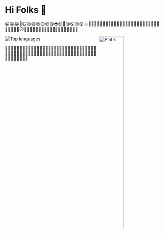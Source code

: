 # Hi Folks 👋
😀😁😂🤣😃😄😅😆😉😊😋😎😍🥰😘😗😙😚☺️🙂🤗🤩🤔🤨😐😑😶🙄😏😣😥😮🤐😯😪😫😴😌😛😜😝🤤😒😓😔😕🙃🤑😲☹️🙁😖🥵😞😟🥶🥴😤😢😭😦😧🥳😨😩🤯😬😰😱


<img src="https://github-readme-stats.vercel.app/api?username=pratikmmohite&count_private=true&show_icons=true&theme=dark&title_color=09e65a&line_height=16&include_all_commits=true" align="right" width="40%"
     alt="Pratik">

<img src="https://github-readme-stats.vercel.app/api/top-langs/?username=pratikmmohite&layout=compact&theme=dark&title_color=09e65a&count_private=true" align="center"
     alt="Top languages">


🍕🍔🍟🌭🍿🧂🥓🥚🥯🥨🥐🍞🧈🥞🧇🍳🥖🧀🥗🥙🥪🌮🌯🥫🍖🍗🥩🍠🥠🥟🍕🍔🍟🌭🍿🧂🥓🥚🥯🥨🥐🍞🧈🥞🧇🍳🥖🧀🥗🥙🥪🌮🌯🥫🍖🍗🥩🍠🥠🥟🍕🍔🍟🌭🍿🧂🥓🥚🥯🥨🥐🍞
